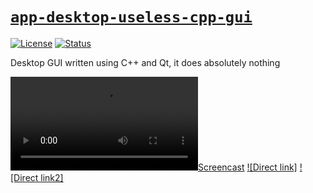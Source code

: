 # [`app-desktop-useless-cpp-gui`][url-repo]

<!-- shields -->

[![License][shield-license]][url-license]
[![Status][shield-status-abandoned]][url-repo]

<!-- description -->

Desktop GUI written using C++ and Qt, it does absolutely nothing

[![Screencast]](./docs/Screencast.webm.mp4)
[![Direct link]][url-screencast]
[![Direct link2]][url-screencast2]

<!-- relative links -->

[screencast]: ./docs/Screencast.webm

<!-- project links -->

[url-repo]: https://github.com/shishifubing/app-desktop-useless-cpp-gui
[url-license]: https://github.com/shishifubing/app-desktop-useless-cpp-gui/blob/main/LICENSE
[url-screencast]: https://raw.githubusercontent.com/shishifubing/app-desktop-useless-cpp-gui/docs/no-ref/display-gif/docs/Screencast.webm.mp4
[url-screencast2]: https://raw.githubusercontent.com/shishifubing/app-desktop-useless-cpp-gui/docs/no-ref/display-gif/docs/Screencast.webm

<!-- external links -->

<!-- shield links -->

[shield-status-abandoned]: https://img.shields.io/badge/status-abandoned-red?style=for-the-badge
[shield-license]: https://img.shields.io/github/license/shishifubing/app-desktop-useless-cpp-gui.svg?style=for-the-badge
